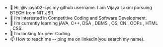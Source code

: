 - 👋 Hi, @vijaya02-sys my github username. I am Vijaya Laxmi pursuing BTECH from NIT JSR.
- 👀 I’m interested in Competitive Coding and Software Development.
- 🌱 I’m currently learning jAVA, C++, DSA , DBMS , OS, CN , OOPs , HTML , CSS.
- 💞️ I’m looking for peer Coding.
- 📫 How to reach me -- ping me on linkedin(you search my name). 

<!---
vijaya02-sys/vijaya02-sys is a ✨ special ✨ repository because its `README.md` (this file) appears on your GitHub profile.
You can click the Preview link to take a look at your changes.
--->
